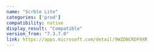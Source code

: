 ```yaml
---
name: "Scrble Lite"
categories: ['prod']
compatibility: native
display_result: "Compatible"
version_from: "7.3.7.0"
link: https://apps.microsoft.com/detail/9WZDNCRDF9XR
---
```

